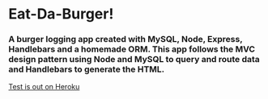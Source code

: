 # Eat-Da-Burger!

### A burger logging app created with MySQL, Node, Express, Handlebars and a homemade ORM. This app follows the MVC design pattern using Node and MySQL to query and route data and Handlebars to generate the HTML.

[Test is out on Heroku](https://radiant-fjord-81022.herokuapp.com/)